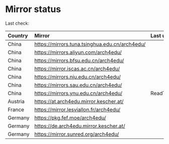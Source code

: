 <script src="./time.js"></script>
# Mirror status
Last check: <script type="text/javascript">localize(1693624608.6545343);</script>

|Country|Mirror|Last update|
|:------|:-----|:----------|
|China|https://mirrors.tuna.tsinghua.edu.cn/arch4edu/|<script type="text/javascript">localize(1693593417);</script>|
|China|https://mirrors.aliyun.com/arch4edu/|<script type="text/javascript">localize(1693377297);</script>|
|China|https://mirrors.bfsu.edu.cn/arch4edu/|<script type="text/javascript">localize(1693593417);</script>|
|China|https://mirror.iscas.ac.cn/arch4edu/|<script type="text/javascript">localize(1693593417);</script>|
|China|https://mirrors.nju.edu.cn/arch4edu/|<script type="text/javascript">localize(1693593417);</script>|
|China|https://mirrors.sau.edu.cn/arch4edu/|<script type="text/javascript">localize(1693593417);</script>|
|China|https://mirrors.ynu.edu.cn/arch4edu/|ReadTimeout|
|Austria|https://at.arch4edu.mirror.kescher.at/|<script type="text/javascript">localize(1693593417);</script>|
|France|https://mirror.lesviallon.fr/arch4edu/|<script type="text/javascript">localize(1693593417);</script>|
|Germany|https://pkg.fef.moe/arch4edu/|<script type="text/javascript">localize(1693593417);</script>|
|Germany|https://de.arch4edu.mirror.kescher.at/|<script type="text/javascript">localize(1693593417);</script>|
|Germany|https://mirror.sunred.org/arch4edu/|<script type="text/javascript">localize(1693593417);</script>|

<script src="./tablefilter/tablefilter.js"></script>
<script src="./table.js"></script>